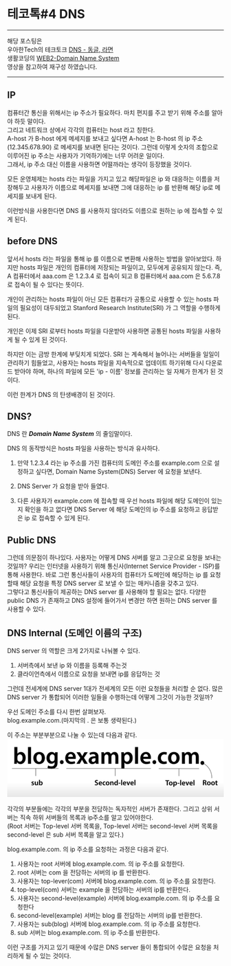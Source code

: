 # 테코톡#4 DNS

---

해당 포스팅은   
우아한Tech의 테크토크 [DNS - 동글, 라면](https://www.youtube.com/watch?v=5rBzHoR4F2A)   
생활코딩의 [WEB2-Domain Name System](https://www.youtube.com/watch?v=zrqivQVj3JM&list=PLuHgQVnccGMCI75J-rC8yZSVGZq3gYsFp)   
영상을 참고하여 재구성 하였습니다.

---

## IP
컴퓨터간 통신을 위해서는 ip 주소가 필요하다. 마치 편지를 주고 받기 위해 주소를 알아야 하듯 말이다.  
그리고 네트워크 상에서 각각의 컴퓨터는 host 라고 칭한다.   
A-host 가 B-host 에게 메세지를 보내고 싶다면 A-host 는 B-host 의 ip 주소 (12.345.678.90)
로 메세지를 보내면 된다는 것이다. 그런데 이렇게 숫자의 조합으로 이루어진 ip 주소는 사용자가 기억하기에는 너무 어려운 일이다.  
그래서, ip 주소 대신 이름을 사용하면 어떨까라는 생각이 등장했을 것이다.  

모든 운영체제는 hosts 라는 파일을 가지고 있고 해당파일은 ip 와 대응하는 이름을 저장해두고 
사용자가 이름으로 메세지를 보내면 그에 대응하는 ip 를 반환해 해당 ip로 메세지를 보내게 된다. 

이런방식을 사용한다면 DNS 를 사용하지 않더라도 이름으로 원하는 ip 에 접속할 수 있게 된다. 

## before DNS 

앞서서 hosts 라는 파일을 통해 ip 를 이름으로 변환해 사용하는 방법을 알아보았다. 
하지만 hosts 파일은 개인의 컴퓨터에 저장되는 파일이고, 모두에게 공유되지 않는다.
즉, A 컴퓨터에서 aaa.com 은 1.2.3.4 로 접속이 되고 B 컴퓨터에서 aaa.com 은 5.6.7.8 로 접속이 될 수 있다는 뜻이다.  

개인이 관리하는 hosts 파일이 아닌 모든 컴퓨터가 공통으로 사용할 수 있는 hosts 파일의 
필요성이 대두되었고 Stanford Research Institute(SRI) 가 그 역할을 수행하게 된다. 

개인은 이제 SRI 로부터 hosts 파일을 다운받아 사용하면 공통된 hosts 파일을 사용하게 될 수 있게 된 것이다.

하지만 이는 금방 한계에 부딪치게 되었다. SRI 는 계속해서 늘어나는 서버들을 일일이 관리하기 힘들었고,
사용자는 hosts 파일을 지속적으로 업데이트 하기위해 다시 다운로드 받아야 하며, 
하나의 파일에 모든 'ip - 이름' 정보를 관리하는 일 자체가 한계가 된 것이다.

이런 한계가 DNS 의 탄생배경이 된 것이다. 

## DNS?
DNS 란 **_Domain Name System_** 의 줄임말이다.

DNS 의 동작방식은 hosts 파일을 사용하는 방식과 유사하다.  
1. 만약 1.2.3.4 라는 ip 주소를 가진 컴퓨터의 도메인 주소를 example.com 으로 설정하고 싶다면, 
Domain Name System(DNS) Server 에 요청을 보낸다.
     
2. DNS Server 가 요청을 받아 들였다.
     
3. 다른 사용자가 example.com 에 접속할 때 우선 hosts 파일에 해당 도메인이 있는지 확인을 하고 없다면
   DNS Server 에 해당 도메인의 ip 주소를 요청하고 응답받은 ip 로 접속할 수 있게 된다. 
   

## Public DNS 

그런데 의문점이 하나있다. 사용자는 어떻게 DNS 서버를 알고 그곳으로 요청을 보내는 것일까? 
우리는 인터넷을 사용하기 위해 통신사(Internet Service Provider - ISP)를 통해 사용한다.
바로 그런 통신사들이 사용자의 컴퓨터가 도메인에 해당하는 ip 를 요청할때 해당 요청을 특정 DNS server 로
보낼 수 있는 매커니즘을 갖추고 있다.  
그렇다고 통신사들이 제공하는 DNS server 를 사용해야 할 필요는 없다. 다양한 public DNS 가 존재하고 
DNS 설정에 들어가서 변경만 하면 원하는 DNS server 를 사용할 수 있다.

## DNS Internal (도메인 이름의 구조)

DNS server 의 역할은 크게 2가지로 나눠볼 수 있다.
1. 서버측에서 보낸 ip 와 이름을 등록해 주는것 
2. 클라이언측에서 이름으로 요청을 보내면 ip를 응답하는 것 

그런데 전세계에 DNS server 1대가 전세계의 모든 이런 요청들을 처리할 순 없다. 
많은 DNS server 가 통합되어 이러한 일들을 수행하는데 어떻게 그것이 가능한 것일까?

우선 도메인 주소를 다시 한번 살펴보자.  
blog.example.com.(마지막의 . 은 보통 생략된다.)

이 주소는 부분부분으로 나눌 수 있는데 다음과 같다.
![DNSname](https://github.com/JadenKim940105/TIL/blob/master/techtalk/img/dnsname.png)

각각의 부분들에는 각각의 부분을 전담하는 독자적인 서버가 존재한다.
그리고 상위 서버는 직속 하위 서버들의 목록과 ip주소를 알고 있어야한다.  
(Root 서버는 Top-level 서버 목록을, Top-level 서버는 second-level 서버 목록을
second-level 은 sub 서버 목록을 알고 있다.)

blog.example.com. 의 ip 주소를 요청하는 과정은 다음과 같다.

1. 사용자는 root 서버에 blog.example.com. 의 ip 주소를 요청한다.
2. root 서버는 com 을 전담하는 서버의 ip 를 반환한다. 
3. 사용자는 top-lever(com) 서버에 blog.example.com. 의 ip 주소를 요청한다.
3. top-level(com) 서버는 example 을 전담하는 서버의 ip를 반환한다. 
4. 사용자는 second-level(example) 서버에 blog.example.com. 의 ip 주소를 요청한다 
5. second-level(example) 서버는 blog 를 전담하는 서버의 ip를 반환한다.
6. 사용자는 sub(blog) 서버에 blog.example.com. 의 ip 주소를 요청한다.
7. sub 서버는 blog.example.com. 의 ip 주소를 반환한다.

이런 구조를 가지고 있기 때문에 수많은 DNS server 들이 통합되어 수많은 요청을 처리하게 될 수 있는 것이다. 






